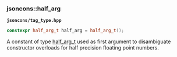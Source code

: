 ### jsoncons::half_arg

__`jsoncons/tag_type.hpp`__

```c++
constexpr half_arg_t half_arg = half_arg_t();
```

A constant of type [half_arg_t](half_arg_t.md) used as first argument to disambiguate constructor overloads for half precision floating point numbers.

